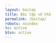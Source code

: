 ```yaml
---
layout: baitap
title: Bài tập về nhà
permalink: /baitap/
robots: noindex
tc: active
btvn: active
---
```


